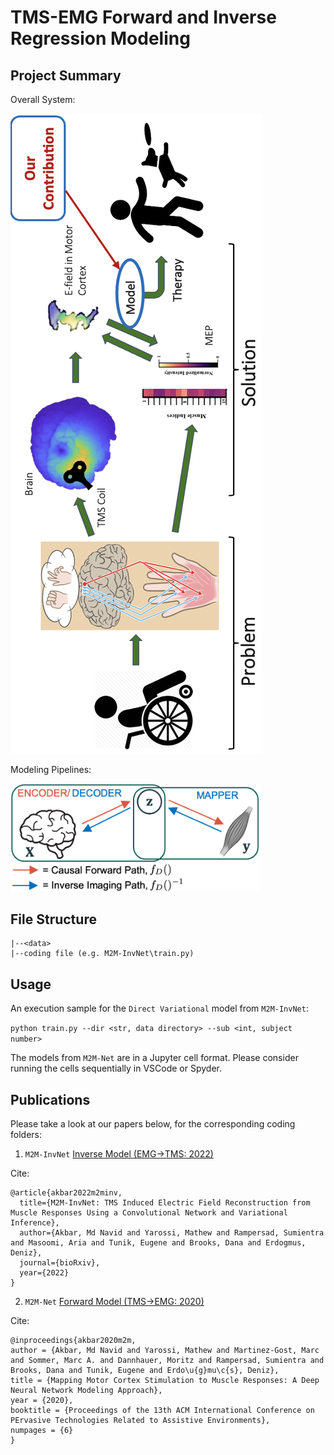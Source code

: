 # TMS-EMG Forward and Inverse Regression Modeling

## Project Summary
Overall System: 

![TMS-contribution](other/TMS-contribution.png)

Modeling Pipelines: 

<img src=other/causal-inverse.png width="400">

<!-- ## Prerequisites
Please install all necessary library versions by typing in terminal:

```pip install -r requirements.txt``` -->

## File Structure
```
|--<data>
|--coding file (e.g. M2M-InvNet\train.py)
```

## Usage

An execution sample for the ```Direct Variational``` model from ```M2M-InvNet```:

```python train.py --dir <str, data directory> --sub <int, subject number>```

The models from ```M2M-Net``` are in a Jupyter cell format. Please consider running the cells sequentially in VSCode or Spyder.


<!-- ## Usage
Clone this repo, and copy the _\_data_ folder from [here](https:) to the root directory [as shown in the file tree above], for all codes to work.

The code runs from terminal using ```main.py```, with supporting functions automatically parsed from ```models.py```, ```helper.py```, and open-sourced functions from the folder ```extra```.

Plots for results can be generated using ```plot_csv.py```

Some residual code snippets and inline results+visualization can be found in ```multimodal_RA.ipynb```

The raw source files can be found in _/SDrive/CSL/\_Archive/2019/DT\_LONI\_Epileptogenesis\_2019_

![causal-inverse](other/causal-inverse.png)

-->

## Publications
Please take a look at our papers below, for the corresponding coding folders:
1. ```M2M-InvNet``` [Inverse Model (EMG->TMS: 2022)](https://www.biorxiv.org/content/10.1101/2022.07.22.501062v2.abstract)

Cite: 
```
@article{akbar2022m2minv,
  title={M2M-InvNet: TMS Induced Electric Field Reconstruction from Muscle Responses Using a Convolutional Network and Variational Inference},
  author={Akbar, Md Navid and Yarossi, Mathew and Rampersad, Sumientra and Masoomi, Aria and Tunik, Eugene and Brooks, Dana and Erdogmus, Deniz},
  journal={bioRxiv},
  year={2022}
}
```

2. ```M2M-Net``` [Forward Model (TMS->EMG: 2020)](https://dl.acm.org/doi/10.1145/3389189.3389203)

Cite: 
```
@inproceedings{akbar2020m2m,
author = {Akbar, Md Navid and Yarossi, Mathew and Martinez-Gost, Marc and Sommer, Marc A. and Dannhauer, Moritz and Rampersad, Sumientra and Brooks, Dana and Tunik, Eugene and Erdo\u{g}mu\c{s}, Deniz},
title = {Mapping Motor Cortex Stimulation to Muscle Responses: A Deep Neural Network Modeling Approach},
year = {2020},
booktitle = {Proceedings of the 13th ACM International Conference on PErvasive Technologies Related to Assistive Environments},
numpages = {6}
}
```
